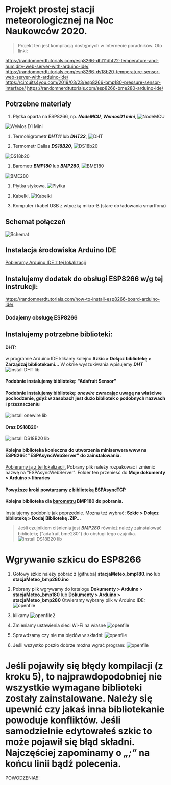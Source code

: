 # Projekt prostej stacji meteorologicznej na Noc Naukowców 2020.
> Projekt ten jest kompilacją dostępnych w Internecie poradników. Oto linki:

https://randomnerdtutorials.com/esp8266-dht11dht22-temperature-and-humidity-web-server-with-arduino-ide/
https://randomnerdtutorials.com/esp8266-ds18b20-temperature-sensor-web-server-with-arduino-ide/
https://circuits4you.com/2019/03/23/esp8266-bmp180-pressure-sensor-interface/
https://randomnerdtutorials.com/esp8266-bme280-arduino-ide/
## Potrzebne materiały
1. Płytka oparta na ESP8266, np. ___NodeMCU___, ___WemosD1 mini___,
![NodeMCU](/README.md.fld/image001.png)

![WeMos D1 Mini](README.md.fld/image002.jpg)

1. Termohigrometr ___DHT11___ lub ___DHT22___,
![DHT](/README.md.fld/image003.jpg)

1. Termometr Dallas ___DS18B20___,
![DS18b20](/README.md.fld/image004.jpg)

![DS18b20](/README.md.fld/image005.jpg)

1. Barometr ___BMP180___ lub ___BMP280___,
![BME180](/README.md.fld/image006.jpg)

![BME280](/README.md.fld/image007.jpg)

1. Płytka stykowa,
![Plytka](/README.md.fld/image008.jpg)

1. Kabelki,
![Kabelki](/README.md.fld/image010.jpg)
1. Komputer i kabel USB z wtyczką mikro-B (stare do ładowania smartfona)

## Schemat połączeń
![Schemat](/README.md.fld/image011.png)

## Instalacja środowiska Arduino IDE
[Pobieramy Arduino IDE z tej lokalizacji](https://www.arduino.cc/en/software)
## Instalujemy dodatek do obsługi ESP8266 w/g tej instrukcji:
https://randomnerdtutorials.com/how-to-install-esp8266-board-arduino-ide/
### Dodajemy obsługę ESP8266
## Instalujemy potrzebne biblioteki:
#### DHT:
w programie Arduino IDE klikamy kolejno **Szkic > Dołącz bibliotekę &gt; Zarządzaj bibliotekami…**
W oknie wyszukiwania wpisujemy ___DHT___
![install DHT lib](/README.md.fld/image012.png)

#### Podobnie instalujemy bibliotekę: "Adafruit Sensor”

#### Podobnie instalujemy bibliotekę: ___onewire___ zwracając uwagę na właściwe pochodzenie, gdyż w zasobach jest dużo bibliotek o podobnych nazwach i przeznaczeniu
![install onewire lib](/README.md.fld/image013.png)

#### Oraz DS18B20:
![install DS18B20 lib](/README.md.fld/image014.png)

#### Kolejna biblioteka konieczna do utworzenia miniserwera www na ESP8266: "ESPAsyncWebServer" do zainstalowania. 
[Pobieramy ją z tej lokalizacji.](https://github.com/me-no-dev/ESPAsyncWebServer/archive/master.zip)
Pobrany plik należy rozpakować i zmienić nazwę na "ESPAsyncWebServer". Folder ten przenieść do **Moje dokumenty &gt; Arduino &gt; libraries**

#### Powyższe kroki powtarzamy z biblioteką [ESPAsyncTCP](https://github.com/me-no-dev/ESPAsyncTCP/archive/master.zip)

#### Kolejna biblioteka dla [barometru](https://circuits4you.com/wp-content/uploads/2019/03/BMP180_Breakout_Arduino_Library-master.zip) BMP180 do pobrania.
Instalujemy podobnie jak poprzednie. Można też wybrać: **Szkic &gt; Dołącz bibliotekę &gt; Dodaj Bibliotekę .ZIP…**

> Jeśli czujnikiem ciśnienia jest ___BMP280___ również należy zainstalować bibliotekę ("adafruit bme280") do obsługi tego czujnika.
![install DS18B20 lib](/README.md.fld/image020.png)

# Wgrywanie szkicu do ESP8266
1. Gotowy szkic należy pobrać z [githuba] **stacjaMeteo_bmp180.ino** lub **stacjaMeteo_bmp280.ino**

1. Pobrany plik wgrywamy do katalogu **Dokumenty &gt; Arduino &gt; stacjaMeteo_bmp180** lub **Dokumenty &gt; Arduino &gt; stacjaMeteo_bmp280**
Otwieramy wybrany plik w Arduino IDE: ![openfile](/README.md.fld/image016.png) 

1. klikamy ![openfile2](/README.md.fld/image015.png)
1. Zmieniamy ustawienia sieci Wi-Fi na własne
![openfile](/README.md.fld/image017.png) 

1. Sprawdzamy czy nie ma błędów w składni: ![openfile](/README.md.fld/image018.png)

1. Jeśli wszystko poszło dobrze można wgrać program: ![openfile](/README.md.fld/image019.png)

# Jeśli pojawiły się błędy kompilacji (z kroku 5), to najprawdopodobniej nie wszystkie wymagane biblioteki zostały zainstalowane. Należy się upewnić czy jakaś inna bibliotekanie powoduje konfliktów. Jeśli samodzielnie edytowałeś szkic to może pojawił się błąd składni. Najczęściej zapominamy o ___„;”___ na końcu linii bądź polecenia.

<font color:red >POWODZENIA!!!</font>
